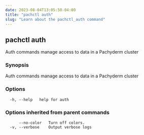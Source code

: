 ```yaml
---
date: 2023-08-04T13:05:50-04:00
title: "pachctl auth"
slug: "Learn about the pachctl_auth command"
---
```


## pachctl auth

Auth commands manage access to data in a Pachyderm cluster

### Synopsis

Auth commands manage access to data in a Pachyderm cluster

### Options

```
  -h, --help   help for auth
```

### Options inherited from parent commands

```
      --no-color   Turn off colors.
  -v, --verbose    Output verbose logs
```